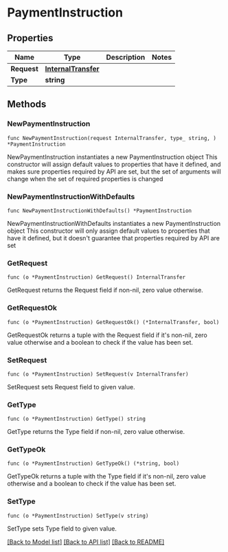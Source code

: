 # PaymentInstruction

## Properties

Name | Type | Description | Notes
------------ | ------------- | ------------- | -------------
**Request** | [**InternalTransfer**](InternalTransfer.md) |  | 
**Type** | **string** |  | 

## Methods

### NewPaymentInstruction

`func NewPaymentInstruction(request InternalTransfer, type_ string, ) *PaymentInstruction`

NewPaymentInstruction instantiates a new PaymentInstruction object
This constructor will assign default values to properties that have it defined,
and makes sure properties required by API are set, but the set of arguments
will change when the set of required properties is changed

### NewPaymentInstructionWithDefaults

`func NewPaymentInstructionWithDefaults() *PaymentInstruction`

NewPaymentInstructionWithDefaults instantiates a new PaymentInstruction object
This constructor will only assign default values to properties that have it defined,
but it doesn't guarantee that properties required by API are set

### GetRequest

`func (o *PaymentInstruction) GetRequest() InternalTransfer`

GetRequest returns the Request field if non-nil, zero value otherwise.

### GetRequestOk

`func (o *PaymentInstruction) GetRequestOk() (*InternalTransfer, bool)`

GetRequestOk returns a tuple with the Request field if it's non-nil, zero value otherwise
and a boolean to check if the value has been set.

### SetRequest

`func (o *PaymentInstruction) SetRequest(v InternalTransfer)`

SetRequest sets Request field to given value.


### GetType

`func (o *PaymentInstruction) GetType() string`

GetType returns the Type field if non-nil, zero value otherwise.

### GetTypeOk

`func (o *PaymentInstruction) GetTypeOk() (*string, bool)`

GetTypeOk returns a tuple with the Type field if it's non-nil, zero value otherwise
and a boolean to check if the value has been set.

### SetType

`func (o *PaymentInstruction) SetType(v string)`

SetType sets Type field to given value.



[[Back to Model list]](../README.md#documentation-for-models) [[Back to API list]](../README.md#documentation-for-api-endpoints) [[Back to README]](../README.md)


